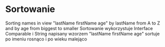 # Sortowanie
Sorting names in view "lastName firstName age" by lastName from A to Z and by age from biggest to smaller
Sortowanie wykorzystuje Interface Comparable i String napisany wzorzem "lastName firstName age" 
sortuje po imeniu rosnąco i po wieku malejąco
